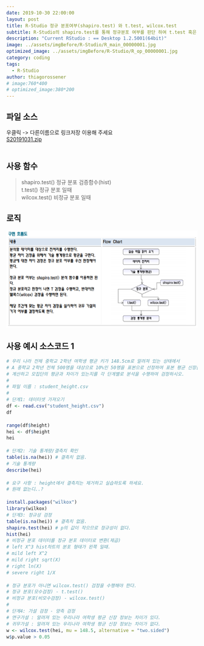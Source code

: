```yaml
---
date: 2019-10-30 22:00:00
layout: post
title: R-Studio 정규 분포여부(shapiro.test) 와 t.test, wilcox.test
subtitle: R-Studio의 shapiro.test를 통해 정규분포 여부를 판단 하여 t.test 혹은 wilcox.test로 귀무가설 검증하기.
description: "Current RStudio : == Desktop 1.2.5001(64bit)"
image: ../assets/imgBefore/R-Studio/R_main_00000001.jpg
optimized_image: ../assets/imgBefore/R-Studio/R_op_00000001.jpg
category: coding
tags:
  - R-Studio
author: thiagorossener
# image:760*400
# optimized_image:380*200
---
```

<!-- 
# R-Studio 도 함수를 만들 수 있다.
> plyr 를 이용하여 merge와 join을 사용하자!<br>
> 파이프라인 함수 를 사용하기 위해 dplyr 로 필요합니다.<br>
> 패키지 로드순서는 plyr -> dplyr 순서로 로드 해주시기 바랍니다. -->

## 파일 소스
우클릭 -> 다른이름으로 링크저장 이용해 주세요<br>
<a href="../assets/sources/S20191031.zip" class="btn btn-lg btn-outline">
S20191031.zip
</a><br>
<br>

## 사용 함수
> shapiro.test() 정규 분포 검증함수(hist)<br>
> t.test() 정규 분포 일때<br>
> wilcox.test() 비정규 분포 일때<br>

## 로직
![로직](../assets/sources/shapiroLogic.PNG "정규 분포 로직")

## 사용 예시 소스코드 1
```r
# 우리 나라 전체 중학교 2학년 여학생 평균 키가 148.5cm로 알려져 있는 상태에서 
# A 중학교 2학년 전체 500명을 대상으로 10%인 50명을 표본으로 선정하여 표본 평균 신장을
# 계산하고 모집단의 평균과 차이가 있는지를 각 단계별로 분석을 수행하여 검정하시오.
# 
# 파일 이름 : student_height.csv
# 
# 단계1: 데이터셋 가져오기
df <- read.csv("student_height.csv")
df

range(df$height)
hei <- df$height
hei

# 단계2: 기술 통계량/결측치 확인
table(is.na(hei)) # 결측치 없음.
# 기술 통계량
describe(hei)

# 요구 사항 : height에서 결측치는 제거하고 실습하도록 하세요.
# 원래 없는디..?

install.packages("wilkox")
library(wilkox)
# 단계3: 정규성 검정
table(is.na(hei)) # 결측치 없음.
shapiro.test(hei) # p의 값이 작으므로 정규성이 없다.
hist(hei)
# 비정규 분포 데이터를 정규 분포 데이터로 변환(제곱)
# left X^3 hist차트의 분포 형태가 왼쪽 일때.
# mild left X^2 
# mild right sqrt(X) 
# right ln(X) 
# severe right 1/X 

# 정규 분포가 아니면 wilcox.test() 검정을 수행해야 한다.
# 정규 분포(모수검정) - t.test()
# 비정규 분포(비모수검정) - wilcox.test()
# 
# 단계4: 가설 검정 - 양측 검정
# 연구가설 : 알려져 있는 우리나라 여학생 평균 신장 정보는 차이가 있다.
# 귀무가설 : 알려져 있는 우리나라 여학생 평균 신장 정보는 차이가 없다.
w <- wilcox.test(hei, mu = 148.5, alternative = "two.sided")
w$p.value > 0.05
```